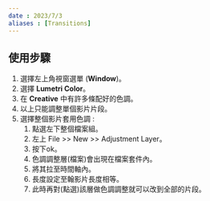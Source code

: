 ```yaml
---
date : 2023/7/3
aliases : [Transitions]
---
```


## 使用步驟

1. 選擇左上角視窗選單 (**Window**)。
2. 選擇 **Lumetri Color**。
1. 在 **Creative** 中有許多條配好的色調。
2. 以上只能調整單個影片片段。
3. 選擇整個影片套用色調 :
	1. 點選左下整個檔案組。
	2. 左上 File >> New >> Adjustment Layer。
	3. 按下ok。
	4. 色調調整層(檔案)會出現在檔案套件內。
	5. 將其拉至時間軸內。
	6. 長度設定至翰影片長度相等。
	7. 此時再對(點選)該層做色調調整就可以改到全部的片段。